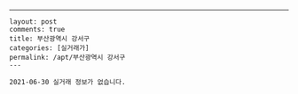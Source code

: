 ---
    layout: post
    comments: true
    title: 부산광역시 강서구
    categories: [실거래가]
    permalink: /apt/부산광역시 강서구
    ---

    2021-06-30 실거래 정보가 없습니다.

    